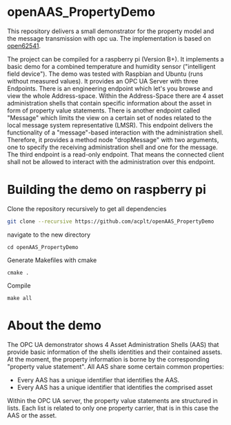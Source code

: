 # openAAS_PropertyDemo
This repository delivers a small demonstrator for the property model and the message transmission with opc ua. The implementation is based on [open62541](http://open62541.org/).

The project can be compiled for a raspberry pi (Version B+). It implements a basic demo for a combined temperature and humidity sensor ("intelligent field device"). The demo was tested with Raspbian and Ubuntu (runs without measured values). It provides an OPC UA Server with three Endpoints. There is an engineering endpoint which let's you browse and view the whole Address-space. Within the Address-Space there are 4 asset administration shells that contain specific information about the asset in form of property value statements.
There is another endpoint called "Message" which limits the view on a certain set of nodes related to the local message system representative (LMSR). This endpoint delivers the functionality of a "message"-based interaction with the administration shell. Therefore, it provides a method node "dropMessage" with two arguments, one to specify the receiving administration shell and one for the message. 
The third endpoint is a read-only endpoint. That means the connected client shall not be allowed to interact with the administration over this endpoint.

# Building the demo on raspberry pi

Clone the repository recursively to get all dependencies

```bash
git clone --recursive https://github.com/acplt/openAAS_PropertyDemo 
```
navigate to the new directory
```
cd openAAS_PropertyDemo
```
Generate Makefiles with cmake

```
cmake .
```

Compile
```
make all
```
# About the demo
The OPC UA demonstrator shows 4 Asset Administration Shells (AAS) that provide basic information of the shells identities and their contained assets. At the moment, the property information is borne by the corresponding "property value statement". All AAS share some certain common properties: 
* Every AAS has a unique identifier that identifies the AAS. 
* Every AAS has a unique identifier that identifies the comprised asset 

Within the OPC UA server, the property value statements are structured in lists. Each list is related to only one property carrier, that is in this case the AAS or the asset.

